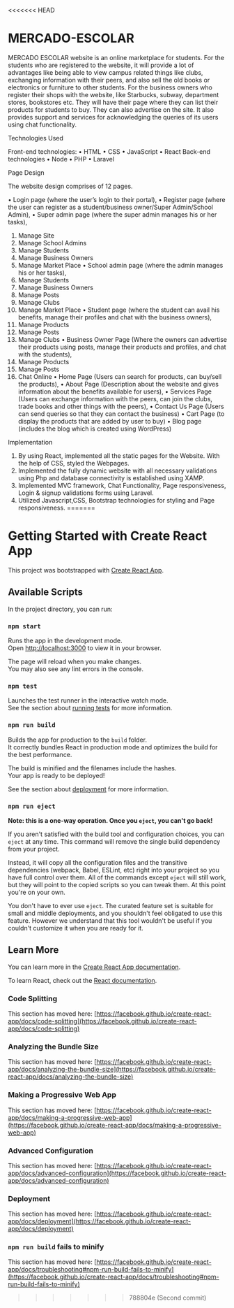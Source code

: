 <<<<<<< HEAD
# MERCADO-ESCOLAR

MERCADO ESCOLAR website is an online marketplace for students. For the students who are registered to the website, it will provide a lot of advantages like being able to view campus related things like clubs, exchanging information with their peers, and also sell the old books or electronics or furniture to other students. For the business owners who register their shops with the website, like Starbucks, subway, department stores, bookstores etc. They will have their page where they can list their products for students to buy. They can also advertise on the site. It also provides support and services for acknowledging the queries of its users using chat functionality.

Technologies Used

Front-end technologies:
•	HTML
•	CSS
•	JavaScript
•	React
Back-end technologies
•	Node
•	PHP
•	Laravel

Page Design

The website design comprises of 12 pages.

•	Login page (where the user’s login to their portal), 
•	Register page (where the user can register as a student/business owner/Super Admin/School Admin), 
•	Super admin page (where the super admin manages his or her tasks),
1.	Manage Site
2.	Manage School Admins
3.	Manage Students
4.	Manage Business Owners
5.	Manage Market Place
•	School admin page (where the admin manages his or her tasks), 
1.	Manage Students
2.	Manage Business Owners
3.	Manage Posts
4.	Manage Clubs
5.	Manage Market Place
•	Student page (where the student can avail his benefits, manage their profiles and chat with the business owners), 
1.	Manage Products
2.	Manage Posts
3.	Manage Clubs
•	Business Owner Page (Where the owners can advertise their products using posts, manage their products and profiles, and chat with the students), 
1.	Manage Products
2.	Manage Posts
3.	Chat Online
•	Home Page (Users can search for products, can buy/sell the products), 
•	About Page (Description about the website and gives information about the benefits available for users), 
•	Services Page (Users can exchange information with the peers, can join the clubs, trade books and other things with the peers), 
•	Contact Us Page (Users can send queries so that they can contact the business)
•	Cart Page (to display the products that are added by user to buy)
•	Blog page (includes the blog which is created using WordPress)

Implementation
1)	By using React, implemented all the static pages for the Website. With the help of CSS, styled the Webpages.
2)	Implemented the fully dynamic website with all necessary validations using Php and database connectivity is established using XAMP.
3)	Implemented MVC framework, Chat Functionality, Page responsiveness, Login & signup validations forms using Laravel.
4)	Utilized Javascript,CSS, Bootstrap technologies for styling and Page responsiveness.
=======
# Getting Started with Create React App

This project was bootstrapped with [Create React App](https://github.com/facebook/create-react-app).

## Available Scripts

In the project directory, you can run:

### `npm start`

Runs the app in the development mode.\
Open [http://localhost:3000](http://localhost:3000) to view it in your browser.

The page will reload when you make changes.\
You may also see any lint errors in the console.

### `npm test`

Launches the test runner in the interactive watch mode.\
See the section about [running tests](https://facebook.github.io/create-react-app/docs/running-tests) for more information.

### `npm run build`

Builds the app for production to the `build` folder.\
It correctly bundles React in production mode and optimizes the build for the best performance.

The build is minified and the filenames include the hashes.\
Your app is ready to be deployed!

See the section about [deployment](https://facebook.github.io/create-react-app/docs/deployment) for more information.

### `npm run eject`

**Note: this is a one-way operation. Once you `eject`, you can't go back!**

If you aren't satisfied with the build tool and configuration choices, you can `eject` at any time. This command will remove the single build dependency from your project.

Instead, it will copy all the configuration files and the transitive dependencies (webpack, Babel, ESLint, etc) right into your project so you have full control over them. All of the commands except `eject` will still work, but they will point to the copied scripts so you can tweak them. At this point you're on your own.

You don't have to ever use `eject`. The curated feature set is suitable for small and middle deployments, and you shouldn't feel obligated to use this feature. However we understand that this tool wouldn't be useful if you couldn't customize it when you are ready for it.

## Learn More

You can learn more in the [Create React App documentation](https://facebook.github.io/create-react-app/docs/getting-started).

To learn React, check out the [React documentation](https://reactjs.org/).

### Code Splitting

This section has moved here: [https://facebook.github.io/create-react-app/docs/code-splitting](https://facebook.github.io/create-react-app/docs/code-splitting)

### Analyzing the Bundle Size

This section has moved here: [https://facebook.github.io/create-react-app/docs/analyzing-the-bundle-size](https://facebook.github.io/create-react-app/docs/analyzing-the-bundle-size)

### Making a Progressive Web App

This section has moved here: [https://facebook.github.io/create-react-app/docs/making-a-progressive-web-app](https://facebook.github.io/create-react-app/docs/making-a-progressive-web-app)

### Advanced Configuration

This section has moved here: [https://facebook.github.io/create-react-app/docs/advanced-configuration](https://facebook.github.io/create-react-app/docs/advanced-configuration)

### Deployment

This section has moved here: [https://facebook.github.io/create-react-app/docs/deployment](https://facebook.github.io/create-react-app/docs/deployment)

### `npm run build` fails to minify

This section has moved here: [https://facebook.github.io/create-react-app/docs/troubleshooting#npm-run-build-fails-to-minify](https://facebook.github.io/create-react-app/docs/troubleshooting#npm-run-build-fails-to-minify)
>>>>>>> 788804e (Second commit)
